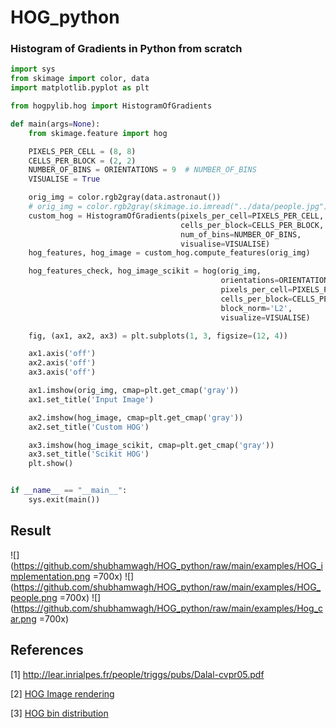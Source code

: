 # HOG_python
### Histogram of Gradients in Python from scratch

```python
import sys
from skimage import color, data
import matplotlib.pyplot as plt

from hogpylib.hog import HistogramOfGradients

def main(args=None):
    from skimage.feature import hog

    PIXELS_PER_CELL = (8, 8)
    CELLS_PER_BLOCK = (2, 2)
    NUMBER_OF_BINS = ORIENTATIONS = 9  # NUMBER_OF_BINS
    VISUALISE = True

    orig_img = color.rgb2gray(data.astronaut())
    # orig_img = color.rgb2gray(skimage.io.imread("../data/people.jpg"))
    custom_hog = HistogramOfGradients(pixels_per_cell=PIXELS_PER_CELL,
                                      cells_per_block=CELLS_PER_BLOCK,
                                      num_of_bins=NUMBER_OF_BINS,
                                      visualise=VISUALISE)
    hog_features, hog_image = custom_hog.compute_features(orig_img)

    hog_features_check, hog_image_scikit = hog(orig_img,
                                               orientations=ORIENTATIONS,
                                               pixels_per_cell=PIXELS_PER_CELL,
                                               cells_per_block=CELLS_PER_BLOCK,
                                               block_norm='L2',
                                               visualize=VISUALISE)

    fig, (ax1, ax2, ax3) = plt.subplots(1, 3, figsize=(12, 4))

    ax1.axis('off')
    ax2.axis('off')
    ax3.axis('off')

    ax1.imshow(orig_img, cmap=plt.get_cmap('gray'))
    ax1.set_title('Input Image')

    ax2.imshow(hog_image, cmap=plt.get_cmap('gray'))
    ax2.set_title('Custom HOG')

    ax3.imshow(hog_image_scikit, cmap=plt.get_cmap('gray'))
    ax3.set_title('Scikit HOG')
    plt.show()


if __name__ == "__main__":
    sys.exit(main())
```

## Result

![](https://github.com/shubhamwagh/HOG_python/raw/main/examples/HOG_implementation.png =700x)
![](https://github.com/shubhamwagh/HOG_python/raw/main/examples/HOG_people.png =700x)
![](https://github.com/shubhamwagh/HOG_python/raw/main/examples/Hog_car.png =700x)


## References

[1] http://lear.inrialpes.fr/people/triggs/pubs/Dalal-cvpr05.pdf


[2] [HOG Image rendering](https://github.com/scikit-image/scikit-image/blob/main/skimage/feature/_hog.py#L245-L265)

[3] [HOG bin distribution](https://courses.cs.duke.edu/compsci527/fall15/notes/hog.pdf)
